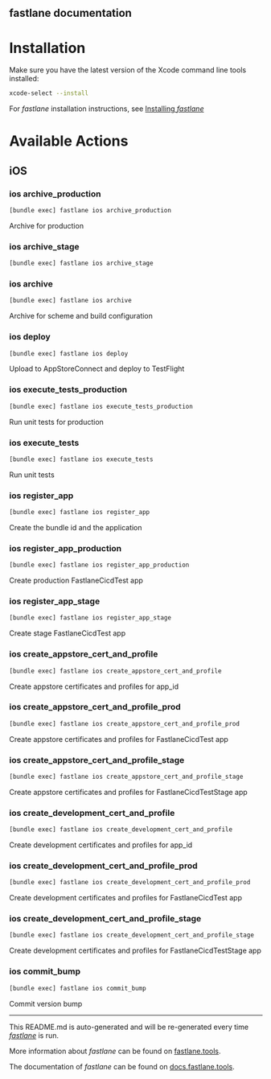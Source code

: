 fastlane documentation
----

# Installation

Make sure you have the latest version of the Xcode command line tools installed:

```sh
xcode-select --install
```

For _fastlane_ installation instructions, see [Installing _fastlane_](https://docs.fastlane.tools/#installing-fastlane)

# Available Actions

## iOS

### ios archive_production

```sh
[bundle exec] fastlane ios archive_production
```

Archive for production

### ios archive_stage

```sh
[bundle exec] fastlane ios archive_stage
```



### ios archive

```sh
[bundle exec] fastlane ios archive
```

Archive for scheme and build configuration

### ios deploy

```sh
[bundle exec] fastlane ios deploy
```

Upload to AppStoreConnect and deploy to TestFlight

### ios execute_tests_production

```sh
[bundle exec] fastlane ios execute_tests_production
```

Run unit tests for production

### ios execute_tests

```sh
[bundle exec] fastlane ios execute_tests
```

Run unit tests

### ios register_app

```sh
[bundle exec] fastlane ios register_app
```

Create the bundle id and the application

### ios register_app_production

```sh
[bundle exec] fastlane ios register_app_production
```

Create production FastlaneCicdTest app

### ios register_app_stage

```sh
[bundle exec] fastlane ios register_app_stage
```

Create stage FastlaneCicdTest app

### ios create_appstore_cert_and_profile

```sh
[bundle exec] fastlane ios create_appstore_cert_and_profile
```

Create appstore certificates and profiles for app_id

### ios create_appstore_cert_and_profile_prod

```sh
[bundle exec] fastlane ios create_appstore_cert_and_profile_prod
```

Create appstore certificates and profiles for FastlaneCicdTest app

### ios create_appstore_cert_and_profile_stage

```sh
[bundle exec] fastlane ios create_appstore_cert_and_profile_stage
```

Create appstore certificates and profiles for FastlaneCicdTestStage app

### ios create_development_cert_and_profile

```sh
[bundle exec] fastlane ios create_development_cert_and_profile
```

Create development certificates and profiles for app_id

### ios create_development_cert_and_profile_prod

```sh
[bundle exec] fastlane ios create_development_cert_and_profile_prod
```

Create development certificates and profiles for FastlaneCicdTest app

### ios create_development_cert_and_profile_stage

```sh
[bundle exec] fastlane ios create_development_cert_and_profile_stage
```

Create development certificates and profiles for FastlaneCicdTestStage app

### ios commit_bump

```sh
[bundle exec] fastlane ios commit_bump
```

Commit version bump

----

This README.md is auto-generated and will be re-generated every time [_fastlane_](https://fastlane.tools) is run.

More information about _fastlane_ can be found on [fastlane.tools](https://fastlane.tools).

The documentation of _fastlane_ can be found on [docs.fastlane.tools](https://docs.fastlane.tools).
